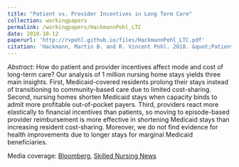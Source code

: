 ```yaml
---
title: "Patient vs. Provider Incentives in Long Term Care"
collection: workingpapers
permalink: /workingpapers/HackmannPohl_LTC
date: 2018-10-12
paperurl: 'http://rvpohl.github.io/files/HackmannPohl_LTC.pdf'
citation: 'Hackmann, Martin B. and R. Vincent Pohl. 2018. &quot;Patient vs. Provider Incentives in Long Term Care.&quot; NBER Working Paper 25178.'
---
```

<i>Abstract:</i> How do patient and provider incentives affect mode and cost of long-term care? Our analysis of 1 million nursing home stays yields three main insights. First, Medicaid-covered residents prolong their stays instead of transitioning to community-based care due to limited cost-sharing. Second, nursing homes shorten Medicaid stays when capacity binds to admit more profitable out-of-pocket payers. Third, providers react more elastically to financial incentives than patients, so moving to episode-based provider reimbursement is more effective in shortening Medicaid stays than increasing resident cost-sharing. Moreover, we do not find evidence for health improvements due to longer stays for marginal Medicaid beneficiaries.

Media coverage: [Bloomberg](https://www.bloomberg.com/opinion/articles/2018-10-31/health-care-to-lower-costs-empower-providers-not-consumers?srnd=opinion), [Skilled Nursing News](https://skillednursingnews.com/2018/10/medicaid-overpays-nursing-homes-1b-per-year-study-suggests/)
